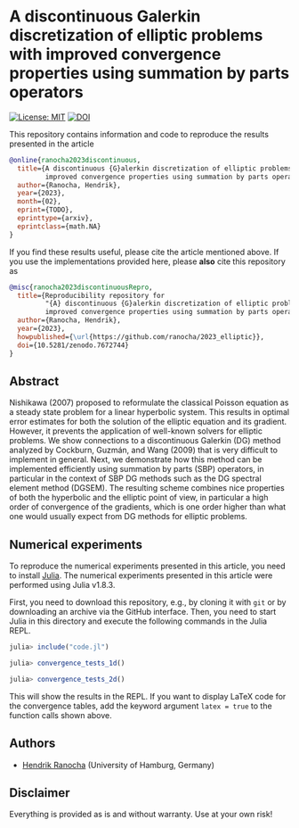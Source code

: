 # A discontinuous Galerkin discretization of elliptic problems with improved convergence properties using summation by parts operators

[![License: MIT](https://img.shields.io/badge/License-MIT-success.svg)](https://opensource.org/licenses/MIT)
[![DOI](https://zenodo.org/badge/DOI/10.5281/zenodo.7672744.svg)](https://doi.org/10.5281/zenodo.7672744)

This repository contains information and code to reproduce the results presented in the
article
```bibtex
@online{ranocha2023discontinuous,
  title={A discontinuous {G}alerkin discretization of elliptic problems with
         improved convergence properties using summation by parts operators},
  author={Ranocha, Hendrik},
  year={2023},
  month={02},
  eprint={TODO},
  eprinttype={arxiv},
  eprintclass={math.NA}
}
```

If you find these results useful, please cite the article mentioned above. If you
use the implementations provided here, please **also** cite this repository as
```bibtex
@misc{ranocha2023discontinuousRepro,
  title={Reproducibility repository for
         "{A} discontinuous {G}alerkin discretization of elliptic problems with
         improved convergence properties using summation by parts operators"},
  author={Ranocha, Hendrik},
  year={2023},
  howpublished={\url{https://github.com/ranocha/2023_elliptic}},
  doi={10.5281/zenodo.7672744}
}
```

## Abstract

Nishikawa (2007) proposed to reformulate the classical Poisson equation as a
steady state problem for a linear hyperbolic system. This results in optimal
error estimates for both the solution of the elliptic equation and its gradient.
However, it prevents the application of well-known solvers for elliptic
problems. We show connections to a discontinuous Galerkin (DG) method analyzed
by Cockburn, Guzmán, and Wang (2009) that is very difficult to implement in
general. Next, we demonstrate how this method can be implemented efficiently
using summation by parts (SBP) operators, in particular in the context of
SBP DG methods such as the DG spectral element method (DGSEM). The resulting scheme
combines nice properties of both the hyperbolic and the elliptic point of view,
in particular a high order of convergence of the gradients, which is one order
higher than what one would usually expect from DG methods for elliptic problems.


## Numerical experiments

To reproduce the numerical experiments presented in this article, you need
to install [Julia](https://julialang.org/). The numerical experiments presented
in this article were performed using Julia v1.8.3.

First, you need to download this repository, e.g., by cloning it with `git`
or by downloading an archive via the GitHub interface. Then, you need to start
Julia in this directory and execute the following commands in the Julia REPL.

```julia
julia> include("code.jl")

julia> convergence_tests_1d()

julia> convergence_tests_2d()
```

This will show the results in the REPL. If you want to display LaTeX code for
the convergence tables, add the keyword argument `latex = true` to the function
calls shown above.


## Authors

- [Hendrik Ranocha](https://ranocha.de) (University of Hamburg, Germany)


## Disclaimer

Everything is provided as is and without warranty. Use at your own risk!
